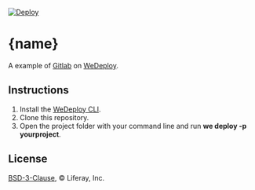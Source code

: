 [![Deploy](https://cdn.wedeploy.com/images/deploy.svg)](https://console.wedeploy.com/deploy?repo=https://github.com/wedeploy-examples/gitlab-example)

# {name}

A example of [Gitlab](https://about.gitlab.com/) on [WeDeploy](https://wedeploy.com/).

## Instructions

1. Install the [WeDeploy CLI](https://wedeploy.com/docs/intro/using-the-command-line/).
2. Clone this repository.
3. Open the project folder with your command line and run **we deploy -p yourproject**.

## License

[BSD-3-Clause](./LICENSE.md), © Liferay, Inc.
